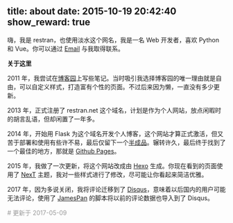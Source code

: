 title: about
date: 2015-10-19 20:42:40
show_reward: true
---

嗨，我是 restran，也使用淡水这个网名，我是一名 Web 开发者，喜欢 Python 和 Vue。你可以通过 [Email](mailto:Z3Jlc3RyYW5AZ21haWwuY29t) 与我取得联系。

**关于这里**

2011 年，我尝试在[博客园](http://www.cnblogs.com/restran/)上写些笔记。当时吸引我选择博客园的唯一理由就是自由，可以自定义样式，打造富有个性的页面。不过后来因为懒，一直没有多少更新。

2013 年，正式注册了 restran.net 这个域名，计划是作为个人网站，放点闲暇时的胡言乱语，但却闲置了一年多。

2014 年，开始用 Flask 为这个域名开发个人博客，这个网站才算正式激活，但又苦于部署和使用有些许不易，最后仅留下一个[半成品](http://gae.restran.net)。辗转许久，最后终于找到了一个最佳的地方，那就是 [Github Pages](https://pages.github.com/)。

2015 年，我做了一次更新，将这个网站改成由 [Hexo](https://hexo.io/zh-cn/) 生成。你现在看到的页面使用了 [NexT](https://github.com/iissnan/hexo-theme-next) 主题，我对一些样式进行了修改，尽可能让你看起来简洁优雅。

2017 年，因为多说关闭，我将评论迁移到了 [Disqus](https://disqus.com)，意味着以后国内的用户可能无法评论，使用了 [JamesPan](https://github.com/JamesPan/duoshuo-migrator) 的脚本将以前的评论数据也导入到了 Disqus。

<div style="color:#999; font-size:14px"># 更新于 2017-05-09</div>  
